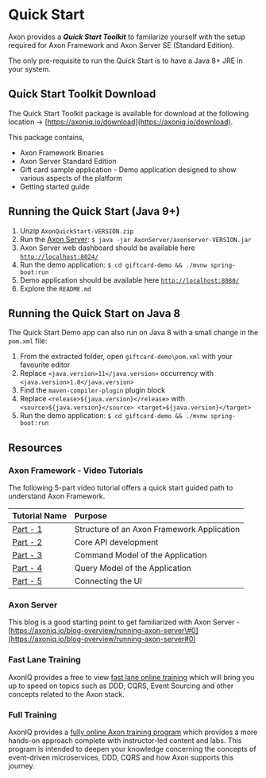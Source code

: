 # Quick Start

Axon provides a _**Quick Start Toolkit**_ to familarize yourself with the setup required for Axon Framework and Axon Server SE \(Standard Edition\).

The only pre-requisite to run the Quick Start is to have a Java 8+ JRE in your system.

## Quick Start Toolkit Download

The Quick Start Toolkit package is available for download at the following location -&gt; [https://axoniq.io/download](https://axoniq.io/download).

This package contains,

* Axon Framework Binaries
* Axon Server Standard Edition
* Gift card sample application - Demo application designed to show various aspects of the platform
* Getting started guide

## Running the Quick Start \(Java 9+\)

1. Unzip `AxonQuickStart-VERSION.zip`
2. Run the [Axon Server](../axon-server-introduction.md): `$ java -jar AxonServer/axonserver-VERSION.jar`
3. Axon Server web dashboard should be available here [`http://localhost:8024/`](http://localhost:8024/)
4. Run the demo application: `$ cd giftcard-demo && ./mvnw spring-boot:run`
5. Demo application should be available here [`http://localhost:8080/`](http://localhost:8080/)
6. Explore the `README.md`

## Running the Quick Start on Java 8

The Quick Start Demo app can also run on Java 8 with a small change in the `pom.xml` file:

1. From the extracted folder, open `giftcard-demo\pom.xml` with your favourite editor
2. Replace `<java.version>11</java.version>` occurrency with `<java.version>1.8</java.version>`
3. Find the `maven-compiler-plugin` plugin block
4. Replace `<release>${java.version}</release>` with `<source>${java.version}</source> <target>${java.version}</target>`
5. Run the demo application: `$ cd giftcard-demo && ./mvnw spring-boot:run`

## Resources

### Axon Framework - Video Tutorials

The following 5-part video tutorial offers a quick start guided path to understand Axon Framework.

| Tutorial Name | Purpose |
| :--- | :--- |
| [Part - 1](https://www.youtube.com/watch?v=tqn9p8Duy54) | Structure of an Axon Framework Application |
| [Part - 2](https://www.youtube.com/watch?v=vnCxjWZrrk0) | Core API development |
| [Part - 3](https://www.youtube.com/watch?v=7oy4w5THFEU) | Command Model of the Application |
| [Part - 4](https://www.youtube.com/watch?v=jS1vfc5EohM) | Query Model of the Application |
| [Part - 5](https://www.youtube.com/watch?v=lxonQnu1txQ) | Connecting the UI |

### Axon Server

This blog is a good starting point to get familiarized with Axon Server - [https://axoniq.io/blog-overview/running-axon-server\#0](https://axoniq.io/blog-overview/running-axon-server#0)

### Fast Lane Training

AxonIQ provides a free to view [fast lane online training](https://lp.axoniq.io/fast-lane-axon-framework-online-training) which will bring you up to speed on topics such as DDD, CQRS, Event Sourcing and other concepts related to the Axon stack.

### Full Training

AxonIQ provides a [fully online Axon training program](https://axoniq.io/support-overview/axon-training) which provides a more hands-on approach complete with instructor-led content and labs. This program is intended to deepen your knowledge concerning the concepts of event-driven microservices, DDD, CQRS and how Axon supports this journey.

